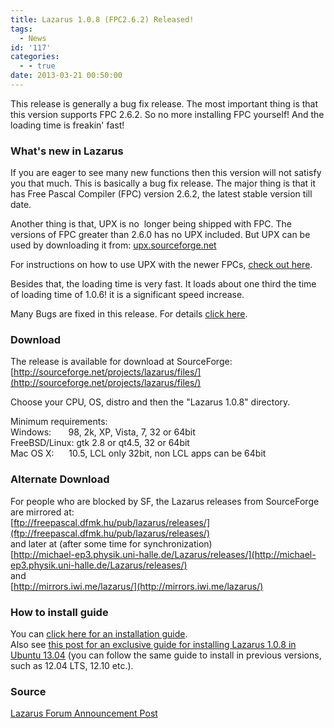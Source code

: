 ```yaml
---
title: Lazarus 1.0.8 (FPC2.6.2) Released!
tags:
  - News
id: '117'
categories:
  - - true
date: 2013-03-21 00:50:00
---
```


This release is generally a bug fix release. The most important thing is that this version supports FPC 2.6.2. So no more installing FPC yourself! And the loading time is freakin' fast!
<!-- more -->
  
  

### What's new in Lazarus

If you are eager to see many new functions then this version will not satisfy you that much. This is basically a bug fix release. The major thing is that it has Free Pascal Compiler (FPC) version 2.6.2, the latest stable version till date.  
  
Another thing is that, UPX is no  longer being shipped with FPC. The versions of FPC greater than 2.6.0 has no UPX included. But UPX can be used by downloading it from: [upx.sourceforge.net](http://upx.sourceforge.net/)

For instructions on how to use UPX with the newer FPCs, [check out here](http://lazplanet.blogspot.com/2013/03/how-to-reduce-exe-file-size-of-your.html).  
  
Besides that, the loading time is very fast. It loads about one third the time of loading time of 1.0.6! it is a significant speed increase.  
  

Many Bugs are fixed in this release. For details [click here](http://wiki.lazarus.freepascal.org/User_Changes_2.6.2).

  

### Download

The release is available for download at SourceForge:  
[http://sourceforge.net/projects/lazarus/files/](http://sourceforge.net/projects/lazarus/files/)  
  
Choose your CPU, OS, distro and then the "Lazarus 1.0.8" directory.  
  
Minimum requirements:  
Windows:       98, 2k, XP, Vista, 7, 32 or 64bit  
FreeBSD/Linux: gtk 2.8 or qt4.5, 32 or 64bit  
Mac OS X:      10.5, LCL only 32bit, non LCL apps can be 64bit

  

### Alternate Download

For people who are blocked by SF, the Lazarus releases from SourceForge  
are mirrored at:  
[ftp://freepascal.dfmk.hu/pub/lazarus/releases/](ftp://freepascal.dfmk.hu/pub/lazarus/releases/)  
and later at (after some time for synchronization)  
[http://michael-ep3.physik.uni-halle.de/Lazarus/releases/](http://michael-ep3.physik.uni-halle.de/Lazarus/releases/)  
and  
[http://mirrors.iwi.me/lazarus/](http://mirrors.iwi.me/lazarus/)

### How to install guide

You can [click here for an installation guide](http://lazplanet.blogspot.com/2013/03/how-to-install-lazarus.html).  
Also see [this post for an exclusive guide for installing Lazarus 1.0.8 in Ubuntu 13.04](http://lazplanet.blogspot.com/2013/05/how-to-install-lazarus-108-on-ubuntu.html) (you can follow the same guide to install in previous versions, such as 12.04 LTS, 12.10 etc.).

### Source

[Lazarus Forum Announcement Post](http://www.lazarus.freepascal.org/index.php/topic,20297.0.html)